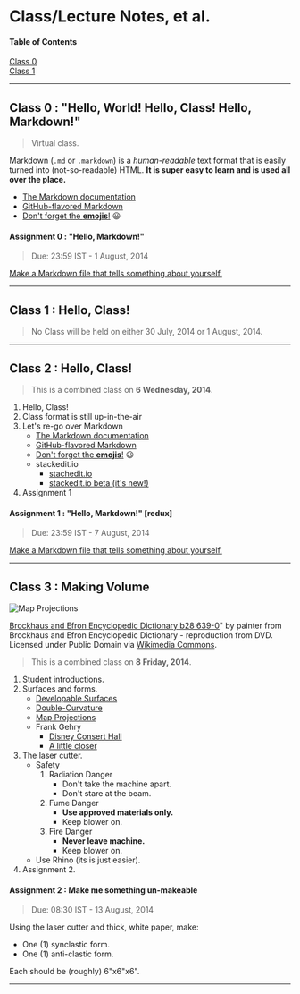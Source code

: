 # Class/Lecture Notes, et al.

#### Table of Contents

[Class 0](https://github.com/FabLabCEPT/New-Media/tree/master/Lectures#class-0--hello-world-hello-markdown)  
[Class 1](https://github.com/FabLabCEPT/New-Media/tree/master/Lectures#class-1--computational-design-in-brief)

---

## Class 0 : "Hello, World!  Hello, Class!  Hello, Markdown!"

> Virtual class.

Markdown (```.md``` or ```.markdown```) is a *human-readable* text format that is easily turned into (not-so-readable) HTML.  **It is super easy to learn and is used all over the place.**

* [The Markdown documentation](http://daringfireball.net/projects/markdown/)
* [GitHub-flavored Markdown](https://guides.github.com/features/mastering-markdown/)
* [Don't forget the **emojis**!](http://www.emoji-cheat-sheet.com/) :smiley:

#### Assignment 0 : "Hello, Markdown!"

> Due: 23:59 IST - 1 August, 2014

[Make a Markdown file that tells something about yourself.](Content/assignment0.md)

---

## Class 1 : Hello, Class!

> No Class will be held on either 30 July, 2014 or 1 August, 2014.

---

## Class 2 : Hello, Class!

> This is a combined class on **6 Wednesday, 2014**.

1. Hello, Class!  
2. Class format is still up-in-the-air  
3. Let's re-go over Markdown  
    * [The Markdown documentation](http://daringfireball.net/projects/markdown/)
    * [GitHub-flavored Markdown](https://guides.github.com/features/mastering-markdown/)
    * [Don't forget the **emojis**!](http://www.emoji-cheat-sheet.com/) :smiley:
    * stackedit.io  
        * [stachedit.io](https://stackedit.io/)
        * [stackedit.io beta (it's new!)](https://stackedit-beta.herokuapp.com/#)  
4. Assignment 1

#### Assignment 1 : "Hello, Markdown!" [redux]

> Due: 23:59 IST - 7 August, 2014

[Make a Markdown file that tells something about yourself.](Content/assignment1.md)

---

## Class 3 : Making Volume

![Map Projections](http://upload.wikimedia.org/wikipedia/commons/thumb/d/da/Brockhaus_and_Efron_Encyclopedic_Dictionary_b28_639-0.jpg/1200px-Brockhaus_and_Efron_Encyclopedic_Dictionary_b28_639-0.jpg)  

[Brockhaus and Efron Encyclopedic Dictionary b28 639-0</a>" by painter from Brockhaus and Efron Encyclopedic Dictionary - reproduction from DVD](http://upload.wikimedia.org/wikipedia/commons/thumb/d/da/Brockhaus_and_Efron_Encyclopedic_Dictionary_b28_639-0.jpg/1200px-Brockhaus_and_Efron_Encyclopedic_Dictionary_b28_639-0.jpg).  Licensed under Public Domain via [Wikimedia Commons](//commons.wikimedia.org/wiki/).

> This is a combined class on **8 Friday, 2014**.

1. Student introductions.
2. Surfaces and forms.
    * [Developable Surfaces](http://en.wikipedia.org/wiki/Developable_surface)
    * [Double-Curvature](http://en.wikipedia.org/wiki/Principal_curvature)  
    * [Map Projections](http://en.wikipedia.org/wiki/Map_projections)
    * Frank Gehry
        * [Disney Consert Hall](http://commons.wikimedia.org/wiki/File:Disney_Concert_Hall_by_Carol_Highsmith.jpg)  
        * [A little closer](http://upload.wikimedia.org/wikipedia/commons/thumb/1/19/Walt_Disney_Concert_Hall_%285222450254%29.jpg/680px-Walt_Disney_Concert_Hall_%285222450254%29.jpg)
3. The laser cutter.
    * Safety  
        1. Radiation Danger
            * Don't take the machine apart.
            * Don't stare at the beam.
        2. Fume Danger
            * **Use approved materials only.**
            * Keep blower on.
        3. Fire Danger
            * **Never leave machine.**
            * Keep blower on.
    * Use Rhino (its is just easier).
4. Assignment 2.

#### Assignment 2 : Make me something un-makeable

> Due: 08:30 IST - 13 August, 2014

Using the laser cutter and thick, white paper, make:  

* One (1) synclastic form.
* One (1) anti-clastic form.

Each should be (roughly) 6"x6"x6".

---
